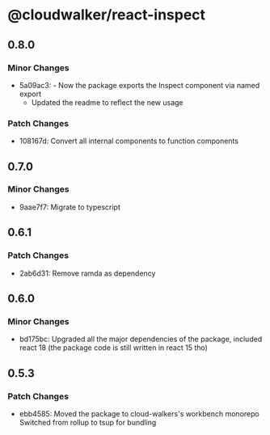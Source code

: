# @cloudwalker/react-inspect

## 0.8.0

### Minor Changes

- 5a09ac3: - Now the package exports the Inspect component via named export
  - Updated the readme to reflect the new usage

### Patch Changes

- 108167d: Convert all internal components to function components

## 0.7.0

### Minor Changes

- 9aae7f7: Migrate to typescript

## 0.6.1

### Patch Changes

- 2ab6d31: Remove ramda as dependency

## 0.6.0

### Minor Changes

- bd175bc: Upgraded all the major dependencies of the package, included react 18 (the package code is still written in react 15 tho)

## 0.5.3

### Patch Changes

- ebb4585: Moved the package to cloud-walkers's workbench monorepo
  Switched from rollup to tsup for bundling
